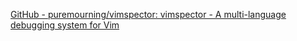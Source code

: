 [GitHub - puremourning/vimspector: vimspector - A multi-language debugging system for Vim](https://github.com/puremourning/vimspector)